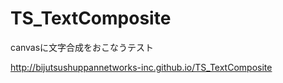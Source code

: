 TS_TextComposite
================

canvasに文字合成をおこなうテスト

http://bijutsushuppannetworks-inc.github.io/TS_TextComposite

